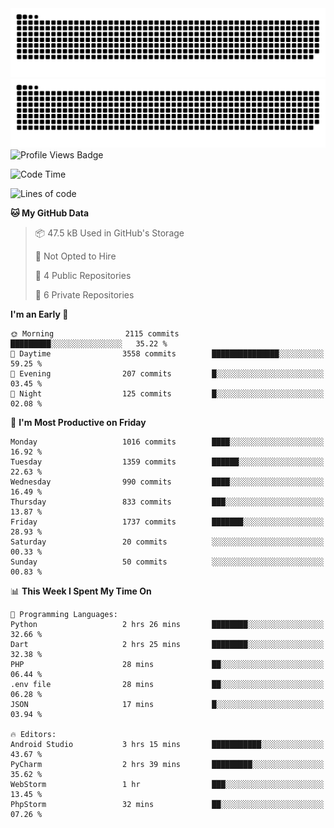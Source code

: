 <img src="https://github.com/nielsbaggerman/nielsbaggerman/blob/output/github-contribution-grid-snake.svg#gh-light-mode-only" alt="GitHub Snake Light">
<img src="https://github.com/nielsbaggerman/nielsbaggerman/blob/output/github-contribution-grid-snake-dark.svg#gh-dark-mode-only" alt="GitHub Snake Dark">
<img src="https://komarev.com/ghpvc/?username=nielsbaggerman&amp;label=Profile+Views" alt="Profile Views Badge" />

<!--START_SECTION:waka-->
![Code Time](http://img.shields.io/badge/Code%20Time-2%2C258%20hrs%2037%20mins-blue)

![Lines of code](https://img.shields.io/badge/From%20Hello%20World%20I%27ve%20Written-7.9%20million%20lines%20of%20code-blue)

**🐱 My GitHub Data** 

> 📦 47.5 kB Used in GitHub's Storage 
 > 
> 🚫 Not Opted to Hire
 > 
> 📜 4 Public Repositories 
 > 
> 🔑 6 Private Repositories 
 > 
**I'm an Early 🐤** 

```text
🌞 Morning                2115 commits        █████████░░░░░░░░░░░░░░░░   35.22 % 
🌆 Daytime                3558 commits        ███████████████░░░░░░░░░░   59.25 % 
🌃 Evening                207 commits         █░░░░░░░░░░░░░░░░░░░░░░░░   03.45 % 
🌙 Night                  125 commits         █░░░░░░░░░░░░░░░░░░░░░░░░   02.08 % 
```
📅 **I'm Most Productive on Friday** 

```text
Monday                   1016 commits        ████░░░░░░░░░░░░░░░░░░░░░   16.92 % 
Tuesday                  1359 commits        ██████░░░░░░░░░░░░░░░░░░░   22.63 % 
Wednesday                990 commits         ████░░░░░░░░░░░░░░░░░░░░░   16.49 % 
Thursday                 833 commits         ███░░░░░░░░░░░░░░░░░░░░░░   13.87 % 
Friday                   1737 commits        ███████░░░░░░░░░░░░░░░░░░   28.93 % 
Saturday                 20 commits          ░░░░░░░░░░░░░░░░░░░░░░░░░   00.33 % 
Sunday                   50 commits          ░░░░░░░░░░░░░░░░░░░░░░░░░   00.83 % 
```


📊 **This Week I Spent My Time On** 

```text
💬 Programming Languages: 
Python                   2 hrs 26 mins       ████████░░░░░░░░░░░░░░░░░   32.66 % 
Dart                     2 hrs 25 mins       ████████░░░░░░░░░░░░░░░░░   32.38 % 
PHP                      28 mins             ██░░░░░░░░░░░░░░░░░░░░░░░   06.44 % 
.env file                28 mins             ██░░░░░░░░░░░░░░░░░░░░░░░   06.28 % 
JSON                     17 mins             █░░░░░░░░░░░░░░░░░░░░░░░░   03.94 % 

🔥 Editors: 
Android Studio           3 hrs 15 mins       ███████████░░░░░░░░░░░░░░   43.67 % 
PyCharm                  2 hrs 39 mins       █████████░░░░░░░░░░░░░░░░   35.62 % 
WebStorm                 1 hr                ███░░░░░░░░░░░░░░░░░░░░░░   13.45 % 
PhpStorm                 32 mins             ██░░░░░░░░░░░░░░░░░░░░░░░   07.26 % 
```


<!--END_SECTION:waka-->
